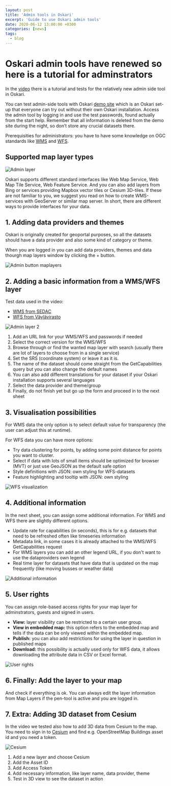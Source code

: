 ```yaml
---
layout: post
title: 'Admin tools in Oskari'
excerpt: 'Guide to use Oskari admin tools'
date: 2020-06-12 13:00:00 +0300
categories: [news]
tags:
  - blog
---
```


# Oskari admin tools have renewed so here is a tutorial for adminstrators

In the [video](https://youtu.be/xeOM0_1zO2I) there is a tutorial and tests for the relatively new admin side tool in Oskari.

You can test admin-side tools with Oskari [demo site](https://demo.oskari.org/) which is an Oskari set-up that everyone can try out without their own Oskari installation.
Access the admin tool by logging in and use the test passwords, found actually from the start help.
Remember that all information is deleted from the demo site during the night, so don’t store any crucial datasets there.

Prerequisities for administrators: you have to have some knowledge on OGC standards like [WMS](https://www.ogc.org/standards/wms) and [WFS](https://www.ogc.org/standards/wfs).

## Supported map layer types

![Admin layer](/resources/layer_admin.png)

Oskari supports different standard interfaces like Web Map Service, Web Map Tile Service, Web Feature Service.
And you can also add layers from Bing or services providing Mapbox vector tiles or Cesium 3D-tiles.
If these are not familiar to you, we suggest you read on how to create WMS-services with GeoServer or similar map server.
In short, there are different ways to provide interfaces for your data.

## 1. Adding data providers and themes

Oskari is originally created for geoportal purposes, so all the datasets should have a data provider and also some kind of category or theme.

When you are logged in you can add data providers, themes and data thourgh map layers window by clicking the + button.

![Admin button maplayers](/resources/admin_button_maplayers.png)

## 2. Adding a basic information from a WMS/WFS layer

Test data used in the video:

- [WMS from SEDAC](https://sedac.ciesin.columbia.edu/geoserver/wms)
- [WFS from Väylävirasto](https://julkinen.vayla.fi/inspirepalvelu/avoin/wfs?request=getcapabilities)

![Admin layer 2](/resources/layer_admin2.png)

1. Add an URL link for your WMS/WFS and passwords if needed
2. Select the correct version for the WMS/WFS
3. Browse through or find the wanted map layer with search (usually there are lot of layers to choose from in a single service)
4. Set the SRS (coordinate system) or leave it as it is.
5. The name of the dataset should come straight from the GetCapabilities query but you can also change the default names
6. You can also add different translations for your dataset if your Oskari installation supports several languages
7. Select the data provider and theme/group
8. Finally, do not finish yet but go up the form and proceed in to the next sheet

## 3. Visualisation possibilities

For WMS data the only option is to select default value for transparency (the user can adjust this at runtime).

For WFS data you can have more options:

- Try data clustering for points, by adding some point distance for points you want to cluster.
- Select if data with lots of small items should be optimized for browser (MVT) or just use GeoJSON as the default safe option
- Style definitions with JSON: own styling for WFS-datasets
- Feature highlighting and tooltip with JSON: own styling

![WFS visualization](/resources/visualization_WFS.png)

## 4. Additional information

In the next sheet, you can assign some additional information. For WMS and WFS there are slightly different options.

- Update rate for capabilities (in seconds), this is for e.g. datasets that need to be refreshed often like timeseries information
- Metadata link, in some cases it is already attached to the WMS/WFS GetCapabilities request
- For WMS layers you can add an other legend URL, if you don't want to use the dataproviders own legend
- Real time layer for datasets that have data that is updated on the map frequently (like moving busses or weather data)

![Additional information](/resources/additional_information.png)

## 5. User rights

You can assign role-based access rights for your map layer for adminstrators, guests and signed in users.

- **View:** layer visibility can be restricted to a certain user group.
- **View in embedded map:** this option refers to the embedded map and tells if the data can be only viewed within the embedded map.
- **Publish:** you can also add restrictions for using the layer in question in published maps
- **Download:** this possibility is actually used only for WFS data, it allows downloading the attribute data in CSV or Excel format.

![User rights](/resources/user_rights.png)

## 6. Finally: Add the layer to your map

And check if everything is ok. You can always edit the layer information from Map Layers if the pen-tool is active and you are logged in.

## 7. Extra: Adding 3D dataset from Cesium

In the video we tested also how to add 3D data from Cesium to the map.
You need to sign in to [Cesium](https://cesium.com/) and find e.g. OpenStreetMap Buildings asset id and you need a token.

![Cesium](/resources/cesium.png)

1. Add a new layer and choose Cesium
2. Add the Asset ID
3. Add Access Token
4. Add necessary information, like layer name, data provider, theme
5. Test in 3D view to see the dataset in action
